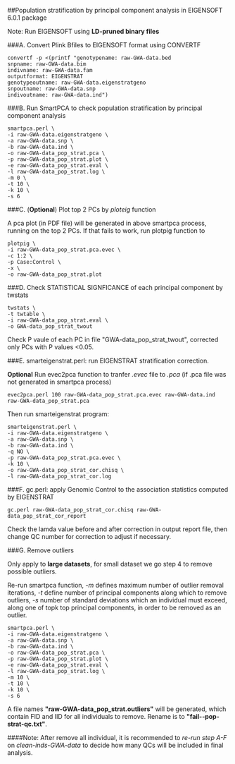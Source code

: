 ##Population stratification by principal component analysis in EIGENSOFT 6.0.1 package

Note: Run EIGENSOFT using **LD-pruned binary files**


###A. Convert Plink Bfiles to EIGENSOFT format using CONVERTF

```
convertf -p <(printf "genotypename: raw-GWA-data.bed
snpname: raw-GWA-data.bim
indivname: raw-GWA-data.fam
outputformat: EIGENSTRAT
genotypeoutname: raw-GWA-data.eigenstratgeno
snpoutname: raw-GWA-data.snp
indivoutname: raw-GWA-data.ind")
```

###B. Run SmartPCA to check population stratification by principal component analysis

```
smartpca.perl \
-i raw-GWA-data.eigenstratgeno \
-a raw-GWA-data.snp \
-b raw-GWA-data.ind \
-o raw-GWA-data_pop_strat.pca \
-p raw-GWA-data_pop_strat.plot \
-e raw-GWA-data_pop_strat.eval \
-l raw-GWA-data_pop_strat.log \
-m 0 \
-t 10 \
-k 10 \
-s 6
```
  


###C. (**Optional**) Plot top 2 PCs by *ploteig* function

A pca plot (in PDF file) will be generated in above smartpca process, running on the top 2 PCs.  If that fails to work, run plotpig function to  

```
plotpig \
-i raw-GWA-data_pop_strat.pca.evec \
-c 1:2 \
-p Case:Control \
-x \
-o raw-GWA-data_pop_strat.plot
```


###D. Check STATISTICAL SIGNFICANCE of each principal component by twstats

```
twstats \
-t twtable \
-i raw-GWA-data_pop_strat.eval \
-o GWA-data_pop_strat_twout
```

 Check P vaule of each PC in file "GWA-data_pop_strat_twout", corrected only PCs with P values <0.05. 

###E. smarteigenstrat.perl: run EIGENSTRAT stratification correction.

**Optional** Run evec2pca function to tranfer *.evec* file to *.pca* (if .pca file was not generated in smartpca process)

```
evec2pca.perl 100 raw-GWA-data_pop_strat.pca.evec raw-GWA-data.ind raw-GWA-data_pop_strat.pca
```

Then run smarteigenstrat program:

``` 
smarteigenstrat.perl \
-i raw-GWA-data.eigenstratgeno \
-a raw-GWA-data.snp \
-b raw-GWA-data.ind \
-q NO \
-p raw-GWA-data_pop_strat.pca.evec \
-k 10 \
-o raw-GWA-data_pop_strat_cor.chisq \
-l raw-GWA-data_pop_strat_cor.log
```



###F. gc.perl: apply Genomic Control to the association statistics computed by EIGENSTRAT

```
gc.perl raw-GWA-data_pop_strat_cor.chisq raw-GWA-data_pop_strat_cor_report
```

Check the lamda value before and after correction in output report file, then change QC number for correction to adjust if necessary.


###G. Remove outliers

Only apply to **large datasets**, for small dataset we go step 4 to remove possible outliers.
 
Re-run smartpca function, *-m* defines maximum number of outlier removal iterations, *-t* define number of principal components along which to remove outliers, *-s* number of standard deviations which an individual must exceed, along one of topk top principal components, in order to be removed as an outlier.

```
smartpca.perl \
-i raw-GWA-data.eigenstratgeno \
-a raw-GWA-data.snp \
-b raw-GWA-data.ind \
-o raw-GWA-data_pop_strat.pca \
-p raw-GWA-data_pop_strat.plot \
-e raw-GWA-data_pop_strat.eval \
-l raw-GWA-data_pop_strat.log \
-m 10 \
-t 10 \
-k 10 \
-s 6

```

A file names **"raw-GWA-data_pop_strat.outliers"** will be generated, which contain FID and IID for all individuals to remove.  Rename is to **"fail--pop-strat-qc.txt"**.



####Note: After remove all individual, it is recommended to *re-run step A-F* on *clean-inds-GWA-data* to decide how many QCs will be included in final analysis.  
